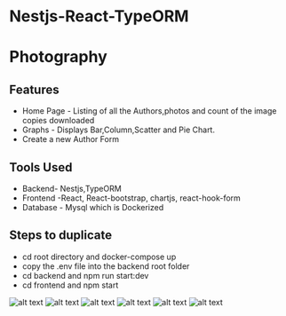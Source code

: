 # Nestjs-React-TypeORM

# Photography
## Features
- Home Page - Listing of all the Authors,photos and count of the image copies downloaded
- Graphs - Displays Bar,Column,Scatter and Pie Chart.
- Create a new Author Form

## Tools Used
- Backend- Nestjs,TypeORM
- Frontend -React, React-bootstrap, chartjs, react-hook-form
- Database - Mysql which is Dockerized

## Steps to duplicate
- cd root directory and docker-compose up
- copy the .env file into the backend root folder
- cd backend and  npm run start:dev
- cd frontend and  npm start

![alt text](https://github.com/smitha-2020/Nestjs-React-TypeORM/blob/main/homePage.png)
![alt text](https://github.com/smitha-2020/Nestjs-React-TypeORM/blob/main/piechart.png)
![alt text](https://github.com/smitha-2020/Nestjs-React-TypeORM/blob/main/Barchart.png)
![alt text](https://github.com/smitha-2020/Nestjs-React-TypeORM/blob/main/scattterChart.png)
![alt text](https://github.com/smitha-2020/Nestjs-React-TypeORM/blob/main/ColumnGraph.png)
![alt text](https://github.com/smitha-2020/Nestjs-React-TypeORM/blob/main/Form.png)


